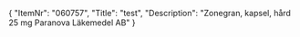 {
  "ItemNr": "060757",
  "Title": "test",
  "Description": "Zonegran, kapsel, hård 25 mg Paranova Läkemedel AB"
}